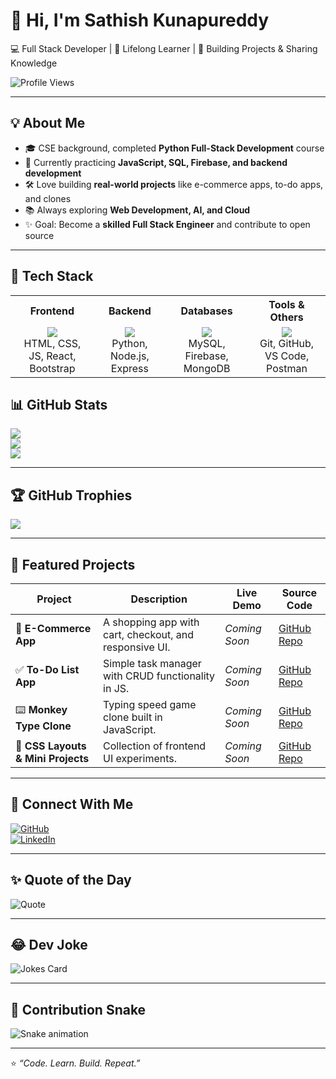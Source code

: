 # 👋 Hi, I'm Sathish Kunapureddy  

💻 Full Stack Developer | 🌱 Lifelong Learner | 🚀 Building Projects & Sharing Knowledge  

![Profile Views](https://komarev.com/ghpvc/?username=SATHISH-KUNAPUREDDY&label=Profile%20Views&color=0e75b6&style=flat)

---

## 💡 About Me  
- 🎓 CSE background, completed **Python Full-Stack Development** course  
- 🌱 Currently practicing **JavaScript, SQL, Firebase, and backend development**  
- 🛠️ Love building **real-world projects** like e-commerce apps, to-do apps, and clones  
- 📚 Always exploring **Web Development, AI, and Cloud**  
- ✨ Goal: Become a **skilled Full Stack Engineer** and contribute to open source  

---

## 🚀 Tech Stack

<table>
  <tr>
    <th>Frontend</th>
    <th>Backend</th>
    <th>Databases</th>
    <th>Tools & Others</th>
  </tr>
  <tr>
    <td align="center">
      <img src="https://skillicons.dev/icons?i=html,css,js,react,bootstrap" /><br>
      HTML, CSS, JS, React, Bootstrap
    </td>
    <td align="center">
      <img src="https://skillicons.dev/icons?i=python,nodejs,express" /><br>
      Python, Node.js, Express
    </td>
    <td align="center">
      <img src="https://skillicons.dev/icons?i=mysql,firebase,mongodb" /><br>
      MySQL, Firebase, MongoDB
    </td>
    <td align="center">
      <img src="https://skillicons.dev/icons?i=git,github,vscode,postman" /><br>
      Git, GitHub, VS Code, Postman
    </td>
  </tr>
</table>


## 📊 GitHub Stats  

![](https://github-readme-stats.vercel.app/api?username=SATHISH-KUNAPUREDDY&show_icons=true&theme=tokyonight)  
![](https://github-readme-streak-stats.herokuapp.com/?user=SATHISH-KUNAPUREDDY&theme=tokyonight)  
![](https://github-readme-stats.vercel.app/api/top-langs/?username=SATHISH-KUNAPUREDDY&layout=compact&theme=tokyonight)  

---

## 🏆 GitHub Trophies  

![](https://github-profile-trophy.vercel.app/?username=SATHISH-KUNAPUREDDY&theme=tokyonight&no-frame=false&no-bg=false&margin-w=15)  

---

## 🌟 Featured Projects  

| Project | Description | Live Demo | Source Code |
|---------|-------------|-----------|-------------|
| 🛒 **E-Commerce App** | A shopping app with cart, checkout, and responsive UI. | _Coming Soon_ | [GitHub Repo](https://github.com/SATHISH-KUNAPUREDDY) |
| ✅ **To-Do List App** | Simple task manager with CRUD functionality in JS. | _Coming Soon_ | [GitHub Repo](https://github.com/SATHISH-KUNAPUREDDY) |
| ⌨️ **Monkey Type Clone** | Typing speed game clone built in JavaScript. | _Coming Soon_ | [GitHub Repo](https://github.com/SATHISH-KUNAPUREDDY) |
| 🎨 **CSS Layouts & Mini Projects** | Collection of frontend UI experiments. | _Coming Soon_ | [GitHub Repo](https://github.com/SATHISH-KUNAPUREDDY) |  

---

## 🤝 Connect With Me  

[![GitHub](https://img.shields.io/badge/GitHub-000?style=for-the-badge&logo=github&logoColor=white)](https://github.com/SATHISH-KUNAPUREDDY)  
[![LinkedIn](https://img.shields.io/badge/LinkedIn-blue?style=for-the-badge&logo=linkedin&logoColor=white)](https://www.linkedin.com/in/sathish-kunapureddy)  

---

## ✨ Quote of the Day  

![Quote](https://quotes-github-readme.vercel.app/api?type=horizontal&theme=tokyonight)  

---

## 😂 Dev Joke  

![Jokes Card](https://readme-jokes.vercel.app/api?theme=tokyonight)  

---

## 🐍 Contribution Snake  

![Snake animation](https://github.com/SATHISH-KUNAPUREDDY/SATHISH-KUNAPUREDDY/blob/output/github-contribution-grid-snake.svg)

---

⭐️ _“Code. Learn. Build. Repeat.”_
